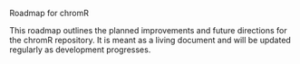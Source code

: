 Roadmap for chromR

This roadmap outlines the planned improvements and future directions for the chromR repository. It is meant as a living document and will be updated regularly as development progresses.
